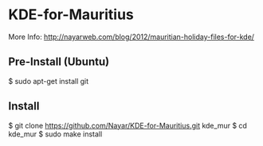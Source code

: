 KDE-for-Mauritius
=================
More Info: http://nayarweb.com/blog/2012/mauritian-holiday-files-for-kde/

Pre-Install (Ubuntu)
-----------
$ sudo apt-get install git

Install
-------
$ git clone https://github.com/Nayar/KDE-for-Mauritius.git kde_mur
$ cd kde_mur
$ sudo make install
